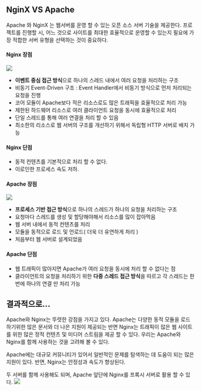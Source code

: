 ## NginX VS Apache
Apache 와 NginX 는 웹서버를 운영 할 수 있는 오픈 소스 서버 기술을 제공한다.
프로젝트를 진행할 시, 어느 것으로 사이트를 최대한 효율적으로 운영할 수 있는지 필요에 가장 적합한 서버 유형을 선택하는 것이 중요하다.

#### Nginx 장점
![](https://velog.velcdn.com/images/dymnam/post/b75feea1-4515-4dca-877a-c9e95eae974d/image.png)

- **이벤트 중심 접근 방식**으로 하나의 스레드 내에서 여러 요청을 처리하는 구조
- 비동기 Event-Driven 구조 : Event Handler에서 비동기 방식으로 먼저 처리되는 요청을 진행
- 코어 모듈이 Apache보다 적은 리소스로도 많은 트래픽을 효율적으로 처리 가능
- 제한된 하드웨어 리소스로 여러 클라이언트 요청을 동시에 효율적으로 처리
- 단일 스레드를 통해 여러 연결을 처리 할 수 있음
- 최소한의 리소스로 웹 서버의 구조를 개선하기 위해서 독립형 HTTP 서버로 배치 가능

#### Nginx 단점
- 동적 컨텐츠를 기본적으로 처리 할 수 없다.
- 이로인한 프로세스 속도 저하.


#### Apache 장점
![](https://velog.velcdn.com/images/dymnam/post/340a16b1-572f-42f9-bff1-73a52edb619f/image.png)

- **프로세스 기반 접근 방식**으로 하나의 스레드가 하나의 요청을 처리하는 구조
- 요청마다 스레드를 생성 및 할당해야해서 리소스를 많이 잡아먹음
- 웹 서버 내에서 동적 컨텐츠를 처리
- 모듈을 동적으로 로드 및 언로드( 더욱 더 유연하게 처리 )
- 처음부터 웹 서버로 설계되었음

#### Apache 단점
- 웹 트래픽이 많아지면 Apache가 여러 요청을 동시에 처리 할 수 없다는 점
- 클라이언트의 요청을 처리하기 위한 **다중 스레드 접근 방식**을 따르고 각 스레드는 한 번에 하나의 연결 만 처리 가능


## 결과적으로...
Apache와 Nginx는 뚜렷한 강점을 가지고 있다.
Apache는 다양한 동적 모듈을 로드하기위한 많은 문서와 더 나은 지원이 제공되는 반면 Nginx는 트래픽이 많은 웹 사이트를 위한 많은 정적 컨텐츠 및 미디어 스트림을 제공 할 수 있다.
우리는 Apache와 Nginx를 함께 사용하는 것을 고려해 볼 수 있다.

Apache에는 대규모 커뮤니티가 있어서 일반적인 문제를 탐색하는 데 도움이 되는 많은 지원이 있다. 반면, Nginx는 안정성과 속도가 향상된다.

두 서버를 함께 사용해도 되며, Apache 앞단에 Nginx를 프록시 서버로 활용 할 수 있다.
![](https://velog.velcdn.com/images/dymnam/post/cc5019df-6ae2-410d-aaac-29f7243c1832/image.png)

